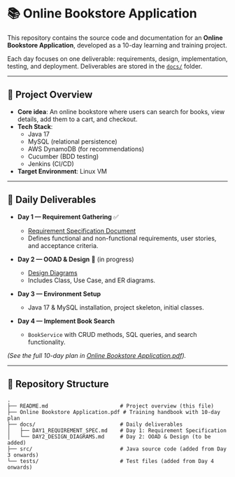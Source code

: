 # 📚 Online Bookstore Application

This repository contains the source code and documentation for an **Online Bookstore Application**, developed as a 10-day learning and training project.  

Each day focuses on one deliverable: requirements, design, implementation, testing, and deployment. Deliverables are stored in the [`docs/`](docs/) folder.

---

## 🚀 Project Overview

- **Core idea**: An online bookstore where users can search for books, view details, add them to a cart, and checkout.  
- **Tech Stack**:  
  - Java 17  
  - MySQL (relational persistence)  
  - AWS DynamoDB (for recommendations)  
  - Cucumber (BDD testing)  
  - Jenkins (CI/CD)  
- **Target Environment**: Linux VM  

---

## 📅 Daily Deliverables

- **Day 1 — Requirement Gathering** ✅  
  - [Requirement Specification Document](docs/DAY1_REQUIREMENT_SPEC.md)  
  - Defines functional and non-functional requirements, user stories, and acceptance criteria.  

- **Day 2 — OOAD & Design** 🚧 (in progress)  
  - [Design Diagrams](docs/DAY2_DESIGN_DIAGRAMS.md)  
  - Includes Class, Use Case, and ER diagrams.  

- **Day 3 — Environment Setup**  
  - Java 17 & MySQL installation, project skeleton, initial classes.  

- **Day 4 — Implement Book Search**  
  - `BookService` with CRUD methods, SQL queries, and search functionality.  

*(See the full 10-day plan in [Online Bookstore Application.pdf](Online%20Bookstore%20Application.pdf)).*

---

## 📂 Repository Structure

```text
.
├── README.md                       # Project overview (this file)
├── Online Bookstore Application.pdf # Training handbook with 10-day plan
├── docs/                           # Daily deliverables
│   ├── DAY1_REQUIREMENT_SPEC.md    # Day 1: Requirement Specification
│   └── DAY2_DESIGN_DIAGRAMS.md     # Day 2: OOAD & Design (to be added)
├── src/                            # Java source code (added from Day 3 onwards)
└── tests/                          # Test files (added from Day 4 onwards)
